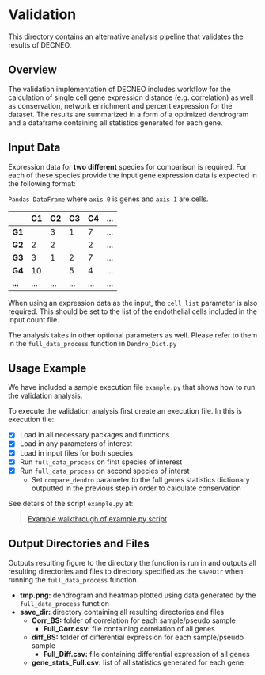 # Validation 

This directory contains an alternative analysis pipeline that validates the results of DECNEO. 

## Overview

The validation implementation of DECNEO includes workflow for the calculation of single cell gene expression 
distance (e.g. correlation) as well as conservation, network enrichment and percent expression for the dataset. 
The results are summarized in a form of a optimized dendrogram and a dataframe containing all statistics 
generated for each gene.

## Input Data 

Expression data for **two different** species for comparison is required. 
For each of these species provide the input gene expression data is expected in the following format:

``Pandas DataFrame`` where ``axis 0`` is genes and ``axis 1`` are cells.

|        | C1 | C2 | C3| C4 |...|
|--------| ---| ---|---|----|---|
| **G1** |    | 3  | 1 | 7  |...|
| **G2** | 2  | 2  |   | 2  |...|
| **G3** | 3  | 1  | 2 | 7  |...|
| **G4** | 10 |    | 5 | 4  |...|
| **...**| ...|... |...| ...|...|

When using an expression data as the input, the `cell_list` parameter is also required. This should be set to the
list of the endothelial cells included in the input count file. 

The analysis takes in other optional parameters as well. 
Please refer to them in the ``full_data_process`` function in ``Dendro_Dict.py``

## Usage Example

We have included a sample execution file ``example.py`` that shows how to run the validation analysis.

To execute the validation analysis first create an execution file. In this is execution file:
- [x] Load in all necessary packages and functions
- [x] Load in any parameters of interest 
- [x] Load in input files for both species 
- [x] Run ``full_data_process`` on first species of interest
- [x] Run ``full_data_process`` on second species of interst
  - Set ``compare_dendro`` parameter to the full genes statistics dictionary outputted in the previous step in order 
  to calculate conservation

See details of the script ```example.py``` at:
> [Example walkthrough of example.py script](https://github.com/sdomanskyi/decneo/blob/master/validation/example.py)

## Output Directories and Files

Outputs resulting figure to the directory the function is run in and outputs all resulting directories and files to 
directory specified as the ``saveDir`` when running the ``full_data_process`` function. 

- **tmp.png:** dendrogram and heatmap plotted using data generated by the ``full_data_process`` function 
- **save_dir:** directory containing all resulting directories and files 
  - **Corr_BS:** folder of correlation for each sample/pseudo sample
    - **Full_Corr.csv:** file containing correlation of all genes 
  - **diff_BS:** folder of differential expression for each sample/pseudo sample
    - **Full_Diff.csv:** file containing differential expression of all genes 
  - **gene_stats_Full.csv:** list of all statistics generated for each gene
